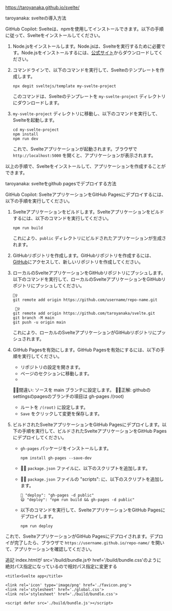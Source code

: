 https://taroyanaka.github.io/svelte/

taroyanaka: svelteの導入方法

GitHub Copilot: Svelteは、npmを使用してインストールできます。以下の手順に従って、Svelteをインストールしてください。

1. Node.jsをインストールします。Node.jsは、Svelteを実行するために必要です。Node.jsをインストールするには、[公式サイト](https://nodejs.org/)からダウンロードしてください。

2. コマンドラインで、以下のコマンドを実行して、Svelteのテンプレートを作成します。

   ```
   npx degit sveltejs/template my-svelte-project
   ```

   このコマンドは、Svelteのテンプレートを `my-svelte-project` ディレクトリにダウンロードします。

3. `my-svelte-project` ディレクトリに移動し、以下のコマンドを実行して、Svelteを起動します。

   ```
   cd my-svelte-project
   npm install
   npm run dev
   ```

   これで、Svelteアプリケーションが起動されます。ブラウザで `http://localhost:5000` を開くと、アプリケーションが表示されます。

以上の手順で、Svelteをインストールして、アプリケーションを作成することができます。

taroyanaka: svelteをgithub pagesでデプロイする方法

GitHub Copilot: SvelteアプリケーションをGitHub Pagesにデプロイするには、以下の手順を実行してください。

1. Svelteアプリケーションをビルドします。Svelteアプリケーションをビルドするには、以下のコマンドを実行してください。

   ```
   npm run build
   ```

   これにより、`public` ディレクトリにビルドされたアプリケーションが生成されます。

2. GitHubリポジトリを作成します。GitHubリポジトリを作成するには、[GitHub](https://github.com/)にアクセスして、新しいリポジトリを作成してください。

3. ローカルのSvelteアプリケーションをGitHubリポジトリにプッシュします。以下のコマンドを実行して、ローカルのSvelteアプリケーションをGitHubリポジトリにプッシュしてください。

   ```
   🙅‍♀️
   git remote add origin https://github.com/username/repo-name.git

    🙆‍♀️
   git remote add origin https://github.com/taroyanaka/svelte.git
   git branch -M main
   git push -u origin main
   ```

   これにより、ローカルのSvelteアプリケーションがGitHubリポジトリにプッシュされます。

4. GitHub Pagesを有効にします。GitHub Pagesを有効にするには、以下の手順を実行してください。

   - リポジトリの設定を開きます。
   - ページのセクションに移動します。
   - 
    🙅‍♀️間違い: ソースを main ブランチに設定します。
    🙆‍♀️正解: githubのsettingsのpagesのブランチの項目は gh-pages /(root)

   - ルートを `/(root)` に設定します。
   - `Save` をクリックして変更を保存します。

5. ビルドされたSvelteアプリケーションをGitHub Pagesにデプロイします。以下の手順を実行して、ビルドされたSvelteアプリケーションをGitHub Pagesにデプロイしてください。

   - `gh-pages` パッケージをインストールします。

     ```
     npm install gh-pages --save-dev
     ```

   - 🙅‍♀️ `package.json` ファイルに、以下のスクリプトを追加します。
   - 🙆‍♀️ `package.json` ファイルの "scripts": に、以下のスクリプトを追加します。

     ```
     🙁 "deploy": "gh-pages -d public"
     😃 "deploy": "npm run build && gh-pages -d public"
     ```

   - 以下のコマンドを実行して、SvelteアプリケーションをGitHub Pagesにデプロイします。

     ```
     npm run deploy
     ```

これで、SvelteアプリケーションがGitHub Pagesにデプロイされます。デプロイが完了したら、ブラウザで `https://username.github.io/repo-name/` を開いて、アプリケーションを確認してください。






追記
index.htmlが
src='/build/bundle.jsや
href='/build/bundle.css'のように
絶対パス指定になっているので相対パス指定に変更する

<!DOCTYPE html>
<html lang="en">
<head>
	<meta charset='utf-8'>
	<meta name='viewport' content='width=device-width,initial-scale=1'>

	<title>Svelte app</title>

	<link rel='icon' type='image/png' href='./favicon.png'>
	<link rel='stylesheet' href='./global.css'>
	<link rel='stylesheet' href='./build/bundle.css'>

	<script defer src='./build/bundle.js'></script>
</head>

<body>
</body>
</html>